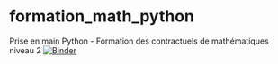 # formation_math_python
Prise en main Python - Formation des contractuels de mathématiques niveau 2
[![Binder](https://mybinder.org/badge_logo.svg)](https://mybinder.org/v2/gh/gmarbeuf/formation_math_python/master)
